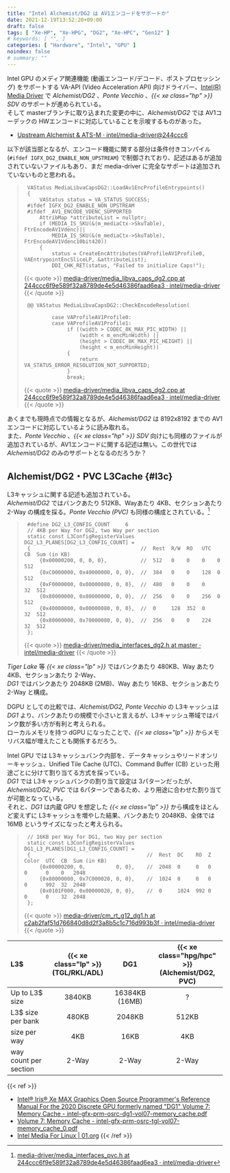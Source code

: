 ```yaml
---
title: "Intel Alchemist/DG2 は AV1エンコードをサポートか"
date: 2021-12-19T13:52:20+09:00
draft: false
tags: [ "Xe-HP", "Xe-HPG", "DG2", "Xe-HPC", "Gen12" ]
# keywords: [ "", ]
categories: [ "Hardware", "Intel", "GPU" ]
noindex: false
# summary: ""
---
```



Intel GPU のメディア関連機能 (動画エンコード/デコード、ポストプロセッシング) をサポートする VA-API (Video Acceleration API) 向けドライバー、[Intel(R) Media Driver](https://github.com/intel/media-driver) で *Alchemist/DG2* 、*Ponte Vecchio* 、*{{< xe class="hp" >}} SDV* のサポートが進められている。  
そして masterブランチに取り込まれた変更の中に、*Alchemist/DG2* では AV1コーデックの HWエンコードに対応していることを示唆するものがあった。  

 * [Upstream Alchemist & ATS-M · intel/media-driver@244ccc6](https://github.com/intel/media-driver/commit/244ccc6f9e589f32a8789de4e5d46386faad6ea3)

以下が該当部となるが、エンコード機能に関する部分は条件付きコンパイル (`#ifdef IGFX_DG2_ENABLE_NON_UPSTREAM`) で制御されており、記述はあるが追加されていないファイルもあり、まだ media-driver に完全なサポートは追加されていないものと思われる。  

 > 		VAStatus MediaLibvaCapsDG2::LoadAv1EncProfileEntrypoints()
 > 		{
 > 		    VAStatus status = VA_STATUS_SUCCESS;
 > 		#ifdef IGFX_DG2_ENABLE_NON_UPSTREAM
 > 		#ifdef _AV1_ENCODE_VDENC_SUPPORTED
 > 		    AttribMap *attributeList = nullptr;
 > 		    if (MEDIA_IS_SKU(&(m_mediaCtx->SkuTable), FtrEncodeAV1Vdenc)||
 > 		        MEDIA_IS_SKU(&(m_mediaCtx->SkuTable), FtrEncodeAV1Vdenc10bit420))
 > 		    {
 > 		        status = CreateEncAttributes(VAProfileAV1Profile0, VAEntrypointEncSliceLP, &attributeList);
 > 		        DDI_CHK_RET(status, "Failed to initialize Caps!");
 >
 > {{< quote >}} [media-driver/media_libva_caps_dg2.cpp at 244ccc6f9e589f32a8789de4e5d46386faad6ea3 · intel/media-driver](https://github.com/intel/media-driver/blob/244ccc6f9e589f32a8789de4e5d46386faad6ea3/media_driver/linux/Xe_M/ddi/media_libva_caps_dg2.cpp#L41-L51) {{< /quote >}}
 > 
 > 		@@ VAStatus MediaLibvaCapsDG2::CheckEncodeResolution(
 >
 > 		        case VAProfileAV1Profile0:
 > 		        case VAProfileAV1Profile1:
 > 		             if ((width > CODEC_8K_MAX_PIC_WIDTH) ||
 > 		                 (width < m_encMinWidth) ||
 > 		                 (height > CODEC_8K_MAX_PIC_HEIGHT) ||
 > 		                 (height < m_encMinHeight))
 > 		             {
 > 		                 return VA_STATUS_ERROR_RESOLUTION_NOT_SUPPORTED;
 > 		             }
 > 		             break;
 > 
 > {{< quote >}} [media-driver/media_libva_caps_dg2.cpp at 244ccc6f9e589f32a8789de4e5d46386faad6ea3 · intel/media-driver](https://github.com/intel/media-driver/blob/244ccc6f9e589f32a8789de4e5d46386faad6ea3/media_driver/linux/Xe_M/ddi/media_libva_caps_dg2.cpp#L41-L51) {{< /quote >}}

あくまでも現時点での情報となるが、*Alchemist/DG2* は 8192x8192 までの AV1エンコードに対応しているように読み取れる。  
また、*Ponte Vecchio* 、*{{< xe class="hp" >}} SDV* 向けにも同様のファイルが追加されているが、AV1エンコードに関する記述は無い。この世代では *Alchemist/DG2* のみのサポートとなるのだろうか？  

## Alchemist/DG2・PVC L3Cache {#l3c}

L3キャッシュに関する記述も追加されている。  
*Alchemist/DG2* ではバンクあたり 512KB、Wayあたり 4KB、セクションあたり 2-Way の構成を採る。*Ponte Vecchio (PVC)* も同様の構成とされている。[^pvc-l3config]  

 > 		#define DG2_L3_CONFIG_COUNT     6
 > 		// 4KB per Way for DG2, two Way per section
 > 		static const L3ConfigRegisterValues DG2_L3_PLANES[DG2_L3_CONFIG_COUNT] =
 > 		{                                    //  Rest  R/W  RO   UTC  CB  Sum (in KB)
 > 		    {0x00000200, 0, 0, 0},           //  512   0    0    0    0   512
 > 		    {0xC0000000, 0x40000000, 0, 0},  //  384   0    0    128  0   512
 > 		    {0xF0000000, 0x00000080, 0, 0},  //  480   0    0    0    32  512
 > 		    {0x80000000, 0x80000000, 0, 0},  //  256   0    0    256  0   512
 > 		    {0x40000000, 0x00000080, 0, 0},  //  0     128  352  0    32  512
 > 		    {0x80000000, 0x70000080, 0, 0},  //  256   0    0    224  32  512
 > 		};
 >
 > {{< quote >}} [media-driver/media_interfaces_dg2.h at master · intel/media-driver](https://github.com/intel/media-driver/blob/master/media_driver/media_interface/media_interfaces_dg2/media_interfaces_dg2.h#L332-L342) {{< /quote >}}

[^pvc-l3config]: [media-driver/media_interfaces_pvc.h at 244ccc6f9e589f32a8789de4e5d46386faad6ea3 · intel/media-driver](https://github.com/intel/media-driver/blob/244ccc6f9e589f32a8789de4e5d46386faad6ea3/media_driver/media_interface/media_interfaces_pvc/media_interfaces_pvc.h#L317-L327)

*Tiger Lake* 等 *{{< xe class="lp" >}}* ではバンクあたり 480KB、Way あたり 4KB、セクションあたり 2-Way、  
*DG1* ではバンクあたり 2048KB (2MB)、Way あたり 16KB、セクションあたり 2-Way と構成。  

DGPU としての比較では、*Alchemist/DG2, Ponte Vecchio* の L3キャッシュは *DG1* より、バンクあたりの規模で小さいと言えるが、L3キャッシュ帯域ではバンク数が多い方が有利と考えられる。  
ローカルメモリを持つ dGPU になったことで、*{{< xe class="lp" >}}* からメモリバス幅が増えたことも関係するだろう。  

Intel GPU では L3キャッシュバンク内部を、データキャッシュやリードオンリーキャッシュ、Unified Tile Cache (UTC)、Command Buffer (CB) といった用途ごとに分けて割り当てる方式を採っている。  
*DG1* では L3キャッシュバンクの割り当て設定は 3パターンだったが、*Alchemist/DG2, PVC* では 6パターンであるため、より用途に合わせた割り当てが可能となっている。  
それと、*DG1* は内蔵 GPU を想定した *{{< xe class="lp" >}}* から構成をほとんど変えずに L3キャッシュを増やした結果、バンクあたり 2048KB、全体では 16MB というサイズになったと考えられる。  

 > 		// 16KB per Way for DG1, two Way per section
 > 		static const L3ConfigRegisterValues DG1_L3_PLANES[DG1_L3_CONFIG_COUNT] =
 > 		{                                      //  Rest  DC    RO  Z    Color  UTC  CB  Sum (in KB)
 > 		    {0x00000200, 0,          0, 0},    //  2048  0     0   0    0      0    0   2048
 > 		    {0x80000000, 0x7C000020, 0, 0},    //  1024  0     0   0    0      992  32  2048
 > 		    {0x0101F000, 0x00000020, 0, 0},    //  0     1024  992 0    0      0    32  2048
 > 		};
 >
 > {{< quote >}} [media-driver/cm_rt_g12_dg1.h at c2ab2faf51d766840d8d2f3a8b5c1c716d993b3f · intel/media-driver](https://github.com/intel/media-driver/blob/c2ab2faf51d766840d8d2f3a8b5c1c716d993b3f/cmrtlib/agnostic/share/cm_rt_g12_dg1.h#L35-L41) {{< /quote >}}

| L3$ | {{< xe class="lp" >}}<br>(TGL/RKL/ADL) | DG1 | {{< xe class="hpg/hpc" >}}<br>(Alchemist/DG2, PVC) |
| :-- | :--: | :--: | :--: |
| Up to L3$ size | 3840KB | 16384KB (16MB) | ? |
| L3$ size per bank | 480KB | 2048KB | 512KB |
| size per way | 4KB | 16KB | 4KB |
| way count per section | 2-Way | 2-Way | 2-Way |

{{< ref >}}
 * [Intel® Iris® Xe MAX Graphics Open Source Programmer's Reference Manual For the 2020 Discrete GPU formerly named "DG1" Volume 7: Memory Cache - intel-gfx-prm-osrc-dg1-vol07-memory_cache.pdf](https://01.org/sites/default/files/documentation/intel-gfx-prm-osrc-dg1-vol07-memory_cache.pdf)
 * [Volume 7: Memory Cache - intel-gfx-prm-osrc-tgl-vol07-memory_cache_0.pdf](https://01.org/sites/default/files/documentation/intel-gfx-prm-osrc-tgl-vol07-memory_cache_0.pdf)
 * [Intel Media For Linux | 01.org](https://01.org/intel-media-for-linux)
{{< /ref >}}
